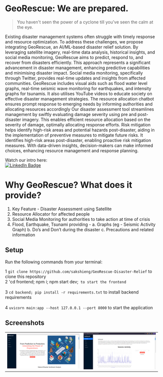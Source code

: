 # GeoRescue: We are prepared.

> You haven't seen the power of a cyclone till you've seen the calm at the eye. <br />

<!-- ![MMAS (820 x 360 px)](https://user-images.githubusercontent.com/72301141/206877824-90492e92-2e2d-4de6-b23c-312f283bdfd6.png) -->

Existing disaster management systems often struggle with timely response and resource optimization. To address these challenges, we propose integrating GeoRescue, an AI/ML-based disaster relief solution. By leveraging satellite imagery, real-time data analysis, historical insights, and social media monitoring, GeoRescue aims to predict, respond to, and recover from disasters efficiently. 
This approach represents a significant advancement in disaster management, enhancing predictive capabilities and minimising disaster impact. Social media monitoring, specifically through Twitter, provides real-time updates and insights from affected communities.
GeoRescue includes visual aids such as flood water level graphs, real-time seismic wave monitoring for earthquakes, and intensity graphs for tsunamis. It also utilises YouTube videos to educate society on effective disaster management strategies.
The resource allocation chatbot ensures prompt response to emerging needs by informing authorities and allocating resources accordingly
Our disaster assessment tool streamlines management by swiftly evaluating damage severity using pre and post-disaster imagery. This enables efficient resource allocation based on the severity of damage, optimally allocating response efforts. Risk mitigation helps identify high-risk areas and potential hazards post-disaster, aiding in the implementation of preventive measures to mitigate future risks.
It identifies high-risk areas post-disaster, enabling proactive risk mitigation measures. With data-driven insights, decision-makers can make informed choices, enhancing resource management and response planning.


Watch our intro here:
<a href="">
<br/>
    <img src="https://img.shields.io/badge/YouTube-%23FF0000.svg?style=for-the-badge&logo=YouTube&logoColor=white" alt="LinkedIn Badge"/>
  </a> 	


# Why GeoRescue? What does it provide?
1. Key Feature - Disaster Assessment using Satellite 
2. Resource Allocator for affected people
3. Social Media Monitoring for authorities to take action at time of crisis
4. Flood, Earthquake, Tsunami providing - 
    a. Graphs (eg - Seismic Activity Graph)
    b. Do’s and Don’t during the disaster
    c. Precautions and related information 



## Setup

Run the following commands from your terminal:

1 `git clone https://github.com/sakshieng/GeoRescue-Disaster-Relief` to clone this repository              <br/>
2 'cd frontend; npm i; npm start dev;` to start the frontend` <br/>               
3 `cd backend; pip install -r requirements.txt` to install backend requirements <br/>                          
4 `uvicorn main:app --host 127.0.0.1 --port 8000` to start the application <br/>


## Screenshots


<table width="100%">
  <tbody>
    <tr>
      <td width="1%"><img src="https://github.com/sakshieng/GeoRescue-Disaster-Relief/blob/main/backend/screenshots/home.png?raw=true"/></td>
      <td width="1%"><img src="https://github.com/sakshieng/GeoRescue-Disaster-Relief/blob/main/backend/screenshots/image.png?raw=true"/></td>
    </tr>
  </tbody>
</table>
